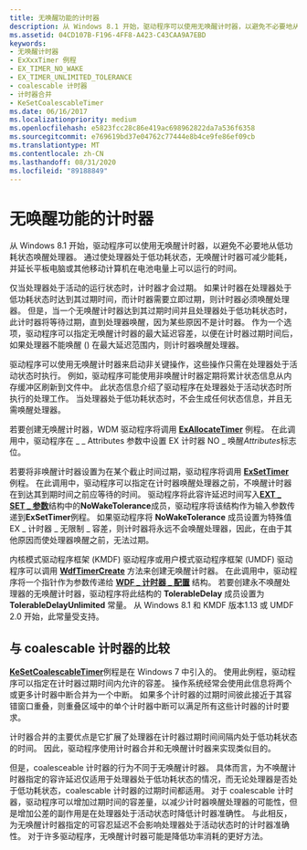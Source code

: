 ```yaml
---
title: 无唤醒功能的计时器
description: 从 Windows 8.1 开始，驱动程序可以使用无唤醒计时器，以避免不必要地从低功耗状态唤醒处理器。
ms.assetid: 04CD107B-F196-4FF8-A423-C43CAA9A7EBD
keywords:
- 无唤醒计时器
- ExXxxTimer 例程
- EX_TIMER_NO_WAKE
- EX_TIMER_UNLIMITED_TOLERANCE
- coalescable 计时器
- 计时器合并
- KeSetCoalescableTimer
ms.date: 06/16/2017
ms.localizationpriority: medium
ms.openlocfilehash: e5823fcc28c86e419ac698962822da7a536f6358
ms.sourcegitcommit: e769619bd37e04762c77444e8b4ce9fe86ef09cb
ms.translationtype: MT
ms.contentlocale: zh-CN
ms.lasthandoff: 08/31/2020
ms.locfileid: "89188849"
---
```

# <a name="no-wake-timers"></a>无唤醒功能的计时器


从 Windows 8.1 开始，驱动程序可以使用无唤醒计时器，以避免不必要地从低功耗状态唤醒处理器。 通过使处理器处于低功耗状态，无唤醒计时器可减少能耗，并延长平板电脑或其他移动计算机在电池电量上可以运行的时间。

仅当处理器处于活动的运行状态时，计时器才会过期。 如果计时器在处理器处于低功耗状态时达到其过期时间，而计时器需要立即过期，则计时器必须唤醒处理器。 但是，当一个无唤醒计时器达到其过期时间并且处理器处于低功耗状态时，此计时器将等待过期，直到处理器唤醒，因为某些原因不是计时器。 作为一个选项，驱动程序可以指定无唤醒计时器的最大延迟容差，以便在计时器过期时间后，如果处理器不能唤醒 () 在最大延迟范围内，则计时器唤醒处理器。

驱动程序可以使用无唤醒计时器来启动非关键操作，这些操作只需在处理器处于活动状态时执行。 例如，驱动程序可能使用非唤醒计时器定期将累计状态信息从内存缓冲区刷新到文件中。 此状态信息介绍了驱动程序在处理器处于活动状态时所执行的处理工作。 当处理器处于低功耗状态时，不会生成任何状态信息，并且无需唤醒处理器。

若要创建无唤醒计时器，WDM 驱动程序将调用 [**ExAllocateTimer**](/windows-hardware/drivers/ddi/wdm/nf-wdm-exallocatetimer) 例程。 在此调用中，驱动程序在 \_ \_ Attributes 参数中设置 EX 计时器 NO \_ 唤醒*Attributes*标志位。

若要将非唤醒计时器设置为在某个截止时间过期，驱动程序将调用 [**ExSetTimer**](/windows-hardware/drivers/ddi/wdm/nf-wdm-exsettimer) 例程。 在此调用中，驱动程序可以指定在计时器唤醒处理器之前，不唤醒计时器在到达其到期时间之前应等待的时间。 驱动程序将此容许延迟时间写入[**EXT \_ SET \_ 参数**](/windows-hardware/drivers/ddi/wdm/ns-wdm-_ext_set_parameters_v0)结构中的**NoWakeTolerance**成员，驱动程序将该结构作为输入参数传递到**ExSetTimer**例程。 如果驱动程序将 **NoWakeTolerance** 成员设置为特殊值 EX \_ 计时器 \_ 无限制 \_ 容差，则计时器将永远不会唤醒处理器，因此，在由于其他原因而使处理器唤醒之前，无法过期。

内核模式驱动程序框架 (KMDF) 驱动程序或用户模式驱动程序框架 (UMDF) 驱动程序可以调用 [**WdfTimerCreate**](/windows-hardware/drivers/ddi/wdftimer/nf-wdftimer-wdftimercreate) 方法来创建无唤醒计时器。 在此调用中，驱动程序将一个指针作为参数传递给 [**WDF \_ 计时器 \_ 配置**](/windows-hardware/drivers/ddi/wdftimer/ns-wdftimer-_wdf_timer_config) 结构。 若要创建永不唤醒处理器的无唤醒计时器，驱动程序将此结构的 **TolerableDelay** 成员设置为 **TolerableDelayUnlimited** 常量。 从 Windows 8.1 和 KMDF 版本1.13 或 UMDF 2.0 开始，此常量受支持。

## <a name="comparison-to-coalescable-timers"></a>与 coalescable 计时器的比较


[**KeSetCoalescableTimer**](/windows-hardware/drivers/ddi/wdm/nf-wdm-kesetcoalescabletimer)例程是在 Windows 7 中引入的。 使用此例程，驱动程序可以指定在计时器过期时间内允许的容差。 操作系统经常会使用此信息将两个或更多计时器中断合并为一个中断。 如果多个计时器的过期时间彼此接近于其容错窗口重叠，则重叠区域中的单个计时器中断可以满足所有这些计时器的计时要求。

计时器合并的主要优点是它扩展了处理器在计时器过期时间间隔内处于低功耗状态的时间。 因此，驱动程序使用计时器合并和无唤醒计时器来实现类似目的。

但是，coalesceable 计时器的行为不同于无唤醒计时器。 具体而言，为不唤醒计时器指定的容许延迟仅适用于处理器处于低功耗状态的情况，而无论处理器是否处于低功耗状态，coalescable 计时器的过期时间都适用。 对于 coalescable 计时器，驱动程序可以增加过期时间的容差量，以减少计时器唤醒处理器的可能性，但是增加公差的副作用是在处理器处于活动状态时降低计时器准确性。 与此相反，为无唤醒计时器指定的可容忍延迟不会影响处理器处于活动状态时的计时器准确性。 对于许多驱动程序，无唤醒计时器可能是降低功率消耗的更好方法。

 

